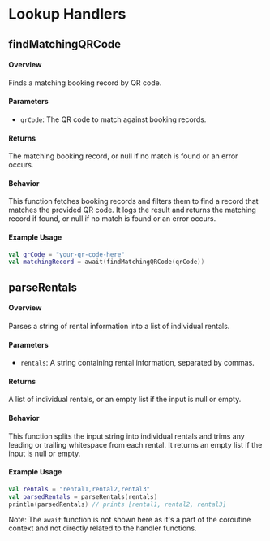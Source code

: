 # Lookup Handlers


## findMatchingQRCode

#### Overview

Finds a matching booking record by QR code.

#### Parameters

* `qrCode`: The QR code to match against booking records.

#### Returns

The matching booking record, or null if no match is found or an error occurs.

#### Behavior

This function fetches booking records and filters them to find a record that matches the provided QR code. It logs the result and returns the matching 
record if found, or null if no match is found or an error occurs.

#### Example Usage
```kotlin
val qrCode = "your-qr-code-here"
val matchingRecord = await(findMatchingQRCode(qrCode))
```

## parseRentals

#### Overview

Parses a string of rental information into a list of individual rentals.

#### Parameters

* `rentals`: A string containing rental information, separated by commas.

#### Returns

A list of individual rentals, or an empty list if the input is null or empty.

#### Behavior

This function splits the input string into individual rentals and trims any leading or trailing whitespace from each rental. It returns an empty list 
if the input is null or empty.

#### Example Usage
```kotlin
val rentals = "rental1,rental2,rental3"
val parsedRentals = parseRentals(rentals)
println(parsedRentals) // prints [rental1, rental2, rental3]
```

Note: The `await` function is not shown here as it's a part of the coroutine context and not directly related to the handler functions.